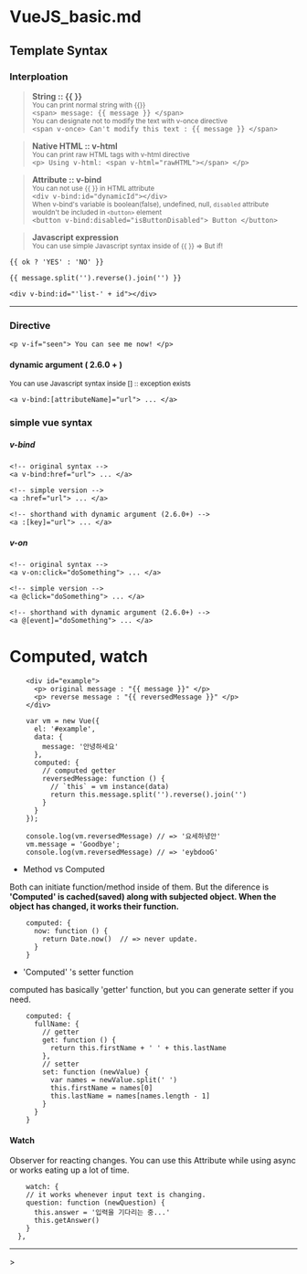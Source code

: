 # VueJS_basic.md

## Template Syntax

### Interploation  
> <strong> String :: {{ }} </strong>  <br />
<small> You can print normal string with {{}} </small> <br />
``` <span> message: {{ message }} </span> ```<br />
<small> You can designate not to modify the text with v-once directive </small> <br />
``` <span v-once> Can't modify this text : {{ message }} </span> ```

> <strong> Native HTML :: v-html  </strong> <br />
<small> You can print raw HTML tags with v-html directive </small> <br />
```<p> Using v-html: <span v-html="rawHTML"></span> </p>```

> <strong> Attribute :: v-bind  </strong> <br />
<small> You can not use {{ }} in HTML attribute </small> <br />
```<div v-bind:id="dynamicId"></div>```  <br />
<small> When v-bind's variable is boolean(false), undefined, null, `disabled` attribute wouldn't be included in `<button>` element </small> <br />
```<button v-bind:disabled="isButtonDisabled"> Button </button>```

> <strong> Javascript expression </strong> <br />
<small> You can use simple Javascript syntax inside of {{ }} => But if! </small> <br />

    {{ ok ? 'YES' : 'NO' }}

    {{ message.split('').reverse().join('') }}

    <div v-bind:id="'list-' + id"></div>

<hr />

### Directive

    <p v-if="seen"> You can see me now! </p>
    
#### dynamic argument ( 2.6.0 + )
<small> You can use Javascript syntax inside [] :: exception exists</small>

    <a v-bind:[attributeName]="url"> ... </a>



### simple vue syntax
##### v-bind
    <!-- original syntax -->
    <a v-bind:href="url"> ... </a>

    <!-- simple version -->
    <a :href="url"> ... </a>

    <!-- shorthand with dynamic argument (2.6.0+) -->
    <a :[key]="url"> ... </a>

##### v-on
    <!-- original syntax -->
    <a v-on:click="doSomething"> ... </a>

    <!-- simple version -->
    <a @click="doSomething"> ... </a>

    <!-- shorthand with dynamic argument (2.6.0+) -->
    <a @[event]="doSomething"> ... </a>
  

# Computed, watch
        <div id="example">
          <p> original message : "{{ message }}" </p>
          <p> reverse message : "{{ reversedMessage }}" </p>
        </div>

        var vm = new Vue({
          el: '#example',
          data: {
            message: '안녕하세요'
          },
          computed: {
            // computed getter
            reversedMessage: function () {
              // `this` = vm instance(data)
              return this.message.split('').reverse().join('')
            }
          }
        });
        
        console.log(vm.reversedMessage) // => '요세하녕안'
        vm.message = 'Goodbye';
        console.log(vm.reversedMessage) // => 'eybdooG'

* Method vs Computed

Both can initiate function/method inside of them. But the diference is <strong> 'Computed' is cached(saved) along with subjected object. When the object has changed, it works their function. </strong> 

        computed: {
          now: function () {
            return Date.now()  // => never update.
          }
        }

* 'Computed' 's setter function

computed has basically 'getter' function, but you can generate setter if you need.

        computed: {
          fullName: {
            // getter
            get: function () {
              return this.firstName + ' ' + this.lastName
            },
            // setter
            set: function (newValue) {
              var names = newValue.split(' ')
              this.firstName = names[0]
              this.lastName = names[names.length - 1]
            }
          }
        }


#### Watch 
Observer for reacting changes. You can use this Attribute while using async or works eating up a lot of time.

        watch: {
        // it works whenever input text is changing.
        question: function (newQuestion) {
          this.answer = '입력을 기다리는 중...'
          this.getAnswer()
        }
      },


  



  
  
  <hr/>
>   <strong> </strong> <br />
<small> </small> <br />
  <br />
